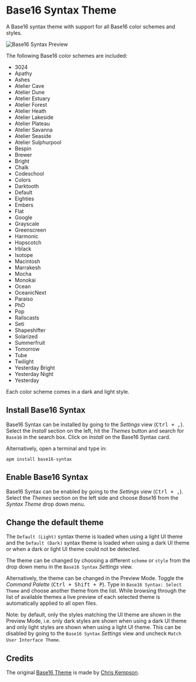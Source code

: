 Base16 Syntax Theme
====================

A Base16 syntax theme with support for all Base16 color schemes and styles.

![Base16 Syntax Preview](https://raw.githubusercontent.com/Alchiadus/base16-syntax/master/preview.gif)

The following Base16 color schemes are included:
- 3024
- Apathy
- Ashes
- Atelier Cave
- Atelier Dune
- Atelier Estuary
- Atelier Forest
- Atelier Heath
- Atelier Lakeside
- Atelier Plateau
- Atelier Savanna
- Atelier Seaside
- Atelier Sulphurpool
- Bespin
- Brewer
- Bright
- Chalk
- Codeschool
- Colors
- Darktooth
- Default
- Eighties
- Embers
- Flat
- Google
- Grayscale
- Greenscreen
- Harmonic
- Hopscotch
- Irblack
- Isotope
- Macintosh
- Marrakesh
- Mocha
- Monokai
- Ocean
- OceanicNext
- Paraiso
- PhD
- Pop
- Railscasts
- Seti
- Shapeshifter
- Solarized
- Summerfruit
- Tomorrow
- Tube
- Twilight
- Yesterday Bright
- Yesterday Night
- Yesterday

Each color scheme comes in a dark and light style.

## Install Base16 Syntax

Base16 Syntax can be installed by going to the _Settings_ view (<kbd>Ctrl + ,</kbd>). Select the _Install_ section on the left, hit the _Themes_ button and search for `Base16` in the search box. Click on _Install_ on the Base16 Syntax card.

Alternatively, open a terminal and type in:

```
apm install base16-syntax
```

## Enable Base16 Syntax

Base16 Syntax can be enabled by going to the _Settings_ view (<kbd>Ctrl + ,</kbd>). Select the _Themes_ section on the left side and choose _Base16_ from the _Syntax Theme_ drop down menu.

## Change the default theme

The `Default (Light)` syntax theme is loaded when using a light UI theme and the `Default (Dark)` syntax theme is loaded when using a dark UI theme or when a dark or light UI theme could not be detected.

The theme can be changed by choosing a different `scheme` or `style` from the drop down menu in the `Base16 Syntax` _Settings_ view.

Alternatively, the theme can be changed in the Preview Mode. Toggle the _Command Palette_ (<kbd>Ctrl + Shift + P</kbd>). Type in `Base16 Syntax: Select Theme` and choose another theme from the list. While browsing through the list of available themes a live preview of each selected theme is automatically applied to all open files.

Note: by default, only the styles matching the UI theme are shown in the Preview Mode, i.e. only dark styles are shown when using a dark UI theme and only light styles are shown when using a light UI theme. This can be disabled by going to the `Base16 Syntax` _Settings_ view and uncheck `Match User Interface Theme`.

## Credits

The original [Base16 Theme](https://github.com/chriskempson/base16) is made by [Chris Kempson](http://chriskempson.com).
